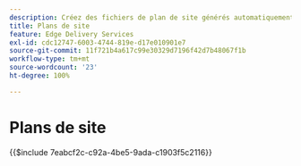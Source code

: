 ```yaml
---
description: Créez des fichiers de plan de site générés automatiquement à référencer depuis votre fichier « robots.txt ». Cela facilite l’optimisation du moteur de recherche et la découverte de nouveau contenu.
title: Plans de site
feature: Edge Delivery Services
exl-id: cdc12747-6003-4744-819e-d17e010901e7
source-git-commit: 11f721b4a617c99e30329d7196f42d7b48067f1b
workflow-type: tm+mt
source-wordcount: '23'
ht-degree: 100%

---
```


# Plans de site

{{$include 7eabcf2c-c92a-4be5-9ada-c1903f5c2116}}

